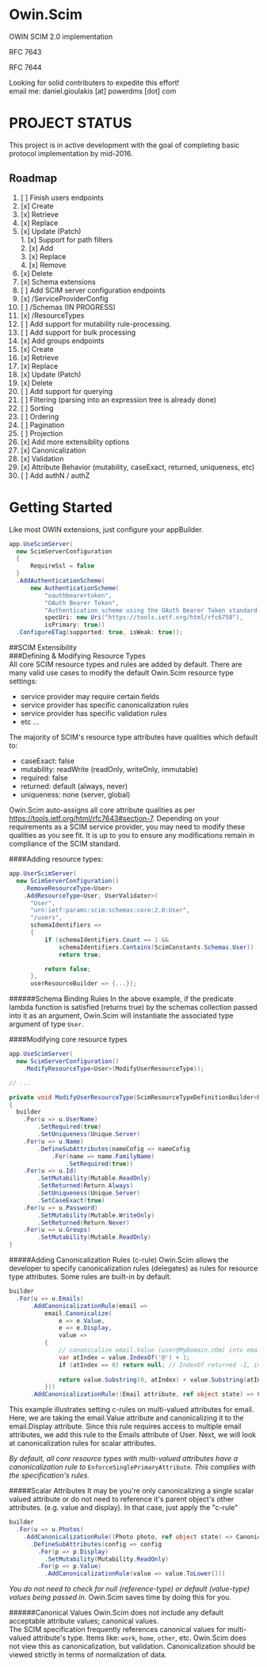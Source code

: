 # Owin.Scim
OWIN SCIM 2.0 implementation

RFC 7643

RFC 7644

Looking for solid contributers to expedite this effort!  
email me:  daniel.gioulakis [at] powerdms [dot] com

PROJECT STATUS
==============
This project is in active development with the goal of completing basic protocol implementation by mid-2016.

Roadmap
-------

1. [ ] Finish users endpoints
  1. [x] Create  
  2. [x] Retrieve  
  3. [x] Replace  
  4. [x] Update (Patch)  
    1. [x] Support for path filters  
    2. [x] Add  
    3. [x] Replace  
    4. [x] Remove  
  5. [x] Delete  
2. [x] Schema extensions
3. [ ] Add SCIM server configuration endpoints
  1. [x] /ServiceProviderConfig
  2. [ ] /Schemas (IN PROGRESS)
  3. [x] /ResourceTypes
4. [ ] Add support for mutability rule-processing.
5. [ ] Add support for bulk processing
6. [x] Add groups endpoints
  1. [x] Create
  2. [x] Retrieve
  3. [x] Replace
  4. [x] Update (Patch)
  5. [x] Delete
7. [ ] Add support for querying
  1. [ ] Filtering (parsing into an expression tree is already done)
  2. [ ] Sorting
  3. [ ] Ordering
  4. [ ] Pagination
  5. [ ] Projection
8. [x] Add more extensiblity options
  1. [x] Canonicalization  
  2. [x] Validation  
  3. [x] Attribute Behavior (mutability, caseExact, returned, uniqueness, etc)
9. [ ] Add authN / authZ

Getting Started
===============
Like most OWIN extensions, just configure your appBuilder.  
```csharp
app.UseScimServer(
  new ScimServerConfiguration
  {
      RequireSsl = false
  }
  .AddAuthenticationScheme(
      new AuthenticationScheme(
          "oauthbearertoken",
          "OAuth Bearer Token",
          "Authentication scheme using the OAuth Bearer Token standard.", 
          specUri: new Uri("https://tools.ietf.org/html/rfc6750"),
          isPrimary: true))
  .ConfigureETag(supported: true, isWeak: true));
```

##SCIM Extensibility  
###Defining & Modifying Resource Types  
All core SCIM resource types and rules are added by default.  There are many valid use cases to modify the default Owin.Scim resource type settings:  
* service provider may require certain fields  
* service provider has specific canonicalization rules  
* service provider has specific validation rules  
* etc ...  

The majority of SCIM's resource type attributes have qualities which default to:  
* caseExact: false  
* mutability: readWrite (readOnly, writeOnly, immutable)  
* required: false  
* returned: default (always, never)  
* uniqueness: none (server, global)  

Owin.Scim auto-assigns all core attribute qualities as per https://tools.ietf.org/html/rfc7643#section-7.  Depending on your requirements as a SCIM service provider, you may need to modify these qualities as you see fit.  It is up to you to ensure any modifications remain in compliance of the SCIM standard.

####Adding resource types:
```csharp
app.UserScimServer(
  new ScimServerConfiguration()
    .RemoveResourceType<User>
    .AddResourceType<User, UserValidator>(
      "User",
      "urn:ietf:params:scim:schemas:core:2.0:User",
      "/users",
      schemaIdentifiers =>
      {
          if (schemaIdentifiers.Count == 1 &&
              schemaIdentifiers.Contains(ScimConstants.Schemas.User))
              return true;

          return false;
      },
      userResourceBuilder => {...});
```

######Schema Binding Rules
In the above example, if the predicate lambda function is satisfied (returns true) by the schemas collection passed into it as an argument, Owin.Scim will instantiate the associated type argument of type `User`.

####Modifying core resource types
```csharp
app.UseScimServer(
  new ScimServerConfiguration()
    .ModifyResourceType<User>(ModifyUserResourceType));

// ...

private void ModifyUserResourceType(ScimResourceTypeDefinitionBuilder<User> builder)
{
  builder
    .For(u => u.UserName)
        .SetRequired(true)
        .SetUniqueness(Unique.Server)
    .For(u => u.Name)
        .DefineSubAttributes(nameCofig => nameCofig
            .For(name => name.FamilyName)
                .SetRequired(true))
    .For(u => u.Id)
        .SetMutability(Mutable.ReadOnly)
        .SetReturned(Return.Always)
        .SetUniqueness(Unique.Server)
        .SetCaseExact(true)
    .For(u => u.Password)
        .SetMutability(Mutable.WriteOnly)
        .SetReturned(Return.Never)
    .For(u => u.Groups)
        .SetMutability(Mutable.ReadOnly)
}
```

#####Adding Canonicalization Rules (c-rule)
Owin.Scim allows the developer to specify canonicalization rules (delegates) as rules for resource type attributes. Some rules are built-in by default.

```csharp
builder
  .For(u => u.Emails)
      .AddCanonicalizationRule(email => 
          email.Canonicalize(
              e => e.Value, 
              e => e.Display, 
              value =>
          {
              // canonicalize email.Value (user@MyDomain.cOm) into email.Display (user@mydomain.com)
              var atIndex = value.IndexOf('@') + 1;
              if (atIndex == 0) return null; // IndexOf returned -1, invalid email
                              
              return value.Substring(0, atIndex) + value.Substring(atIndex).ToLower();
          }))
      .AddCanonicalizationRule((Email attribute, ref object state) => Canonicalization.EnforceSinglePrimaryAttribute(attribute, ref state))
```
This example illustrates setting c-rules on multi-valued attributes for email.  Here, we are taking the email.Value attribute and canonicalizing it to the email.Display attribute.  Since this rule requires access to multiple email attributes, we add this rule to the Emails attribute of User.  Next, we will look at canonicalization rules for scalar attributes.

*By default, all core resource types with multi-valued attributes have a canonicalization rule to* `EnforceSinglePrimaryAttribute`*.  This complies with the specification's rules.*

#####Scalar Attributes
It may be you're only canonicalizing a single scalar valued attribute or do not need to reference it's parent object's other attributes. (e.g. value and display).  In that case, just apply the "c-rule" 
```csharp
builder
  .For(u => u.Photos)
    .AddCanonicalizationRule((Photo photo, ref object state) => Canonicalization.EnforceSinglePrimaryAttribute(photo, ref   state))
      .DefineSubAttributes(config => config
        .For(p => p.Display)
          .SetMutability(Mutability.ReadOnly)
        .For(p => p.Value)
          .AddCanonicalizationRule(value => value.ToLower()))
```

*You do not need to check for null (reference-type) or default (value-type) values being passed in.*  Owin.Scim saves time by doing this for you.

######Canonical Values
Owin.Scim does not include any default acceptable attribute values; canonical values.  
The SCIM specification frequently references canonical values for multi-valued attribute's type.  Items like: `work`, `home`, `other`, etc.  Owin.Scim does not view this as canonicalization, but validation.  Canonicalization should be viewed strictly in terms of normalization of data.
